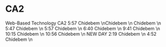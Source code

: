 # CA2
 Web-Based Technology CA2
5:57 Chidebem \nChidebem \n
Chidebem \n
5:47 Chidebem \n
5:57 Chidebem \n
6:40 Chidebem \n
9:41 Chidebem \n
10:15 Chidebem \n
10:56 Chidebem \n
NEW DAY
2:19 Chidebem \n
4:52 Chidebem \n